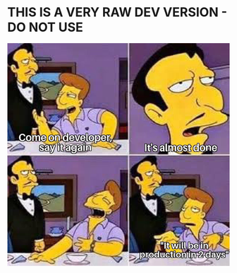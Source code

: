 # THIS IS A VERY RAW DEV VERSION - DO NOT USE 

![](https://github.com/ARBProtocol/solana-jupiter-bot/blob/dev-1.0.0-alpha/.gifs/very-important-image.jpg)